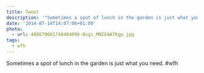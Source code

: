 ```yaml
---
title: Tweet
description: '"Sometimes a spot of lunch in the garden is just what you need. #wfh "'
date: '2014-07-14T14:07:06+01:00'
photo:
  - url: 488679081748484096-Bsgi_MNIEAATKgp.jpg
tags:
  - wfh
---
```

Sometimes a spot of lunch in the garden is just what you need. #wfh 

